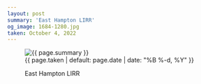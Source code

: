 ```yaml
---
layout: post
summary: 'East Hampton LIRR'
og_image: 1684-1280.jpg
taken: October 4, 2022
---
```


<figure class="post">
 <img alt="{{ page.summary }}" sizes="(min-width: 700px) 50vw, calc(100vw - 2rem)" src="{{ site.assets_url }}/1684-640.jpg" srcset="{{ site.assets_url }}/1684-320.jpg 320w, {{ site.assets_url }}/1684-640.jpg 640w, {{ site.assets_url }}/1684-960.jpg 960w, {{ site.assets_url }}/1684-1280.jpg 1280w"/>
 <figcaption>
  <time>
   {{ page.taken | default: page.date | date: "%B %-d, %Y" }}
  </time>
  <p>
   East Hampton LIRR
  </p>
 </figcaption>
</figure>
